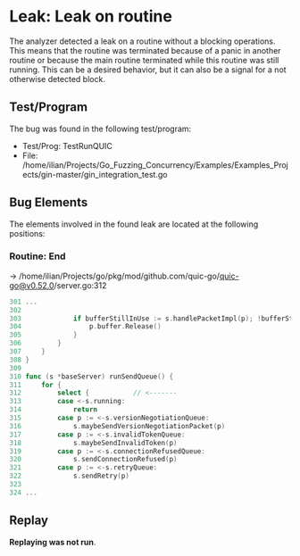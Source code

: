 # Leak: Leak on routine

The analyzer detected a leak on a routine without a blocking operations.
This means that the routine was terminated because of a panic in another routine or because the main routine terminated while this routine was still running.
This can be a desired behavior, but it can also be a signal for a not otherwise detected block.

## Test/Program
The bug was found in the following test/program:

- Test/Prog: TestRunQUIC
- File: /home/ilian/Projects/Go_Fuzzing_Concurrency/Examples/Examples_Projects/gin-master/gin_integration_test.go

## Bug Elements
The elements involved in the found leak are located at the following positions:

###  Routine: End
-> /home/ilian/Projects/go/pkg/mod/github.com/quic-go/quic-go@v0.52.0/server.go:312
```go
301 ...
302 
303 			if bufferStillInUse := s.handlePacketImpl(p); !bufferStillInUse {
304 				p.buffer.Release()
305 			}
306 		}
307 	}
308 }
309 
310 func (s *baseServer) runSendQueue() {
311 	for {
312 		select {           // <-------
313 		case <-s.running:
314 			return
315 		case p := <-s.versionNegotiationQueue:
316 			s.maybeSendVersionNegotiationPacket(p)
317 		case p := <-s.invalidTokenQueue:
318 			s.maybeSendInvalidToken(p)
319 		case p := <-s.connectionRefusedQueue:
320 			s.sendConnectionRefused(p)
321 		case p := <-s.retryQueue:
322 			s.sendRetry(p)
323 
324 ...
```


## Replay
**Replaying was not run**.

